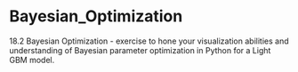 # Bayesian_Optimization
18.2 Bayesian Optimization - exercise to hone your visualization abilities and understanding of Bayesian parameter optimization in Python for a Light GBM model.
